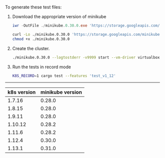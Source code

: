 To generate these test files:

1. Download the appropriate version of minikube

	```powershell
	iwr -OutFile ./minikube.0.30.0.exe 'https://storage.googleapis.com/minikube/releases/v0.30.0/minikube-windows-amd64'
	```

	```bash
	curl -Lo ./minikube.0.30.0 'https://storage.googleapis.com/minikube/releases/v0.30.0/minikube-linux-amd64'
	chmod +x ./minikube.0.30.0
	```

1. Create the cluster.

	```bash
	./minikube.0.30.0 --logtostderr -v9999 start --vm-driver virtualbox --profile minikube --bootstrapper kubeadm --kubernetes-version v1.12.3
	```

1. Run the tests in record mode

	```bash
	K8S_RECORD=1 cargo test --features 'test_v1_12'
	```

---

<table>
	<thead>
		<tr><th>k8s version</th><th>minikube version</th></tr>
	</thead>
	<tbody>
		<tr><td>1.7.16</td><td>0.28.0</td></tr>
		<tr><td>1.8.15</td><td>0.28.0</td></tr>
		<tr><td>1.9.11</td><td>0.28.0</td></tr>
		<tr><td>1.10.12</td><td>0.28.2</td></tr>
		<tr><td>1.11.6</td><td>0.28.2</td></tr>
		<tr><td>1.12.4</td><td>0.30.0</td></tr>
		<tr><td>1.13.1</td><td>0.31.0</td></tr>
	</tbody>
</table>
